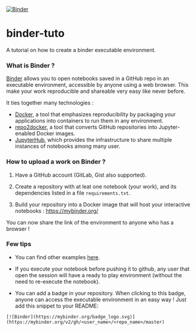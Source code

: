 [![Binder](https://mybinder.org/badge_logo.svg)](https://mybinder.org/v2/gh/ltetrel/binder-tuto/master?filepath=notebooks%2Fnilearn-example.ipynb)

# binder-tuto
A tutorial on how to create a binder executable environment.

### What is Binder ?
[Binder](https://github.com/jupyterhub/binderhub) allows you to open notebooks saved in a GitHub repo in an executable environment, accessible by anyone using a web browser. This make your work reproducible and shareable very easy like never before. 

It ties together many technologies :
* [Docker](https://www.docker.com/), a tool that emphasizes reproducibility by packaging your applications into containers to run them in any environment.
* [repo2docker](https://github.com/jupyter/repo2docker), a tool that converts GitHub repositories into Jupyter-enabled Docker images.
* [JupyterHub](https://jupyterhub.readthedocs.io/en/latest/), which provides the infrastructure to share multiple instances of notebooks among many user.

### How to upload a work on Binder ?

1. Have a GitHub account (GitLab, Gist also supported).

2. Create a repository with at leat one notebook (your work), and its dependencies listed in a file `requirements.txt`.

3. Build your repository into a Docker image that will host your interactive notebooks : https://mybinder.org/

You can now share the link of the environment to anyone who has a browser !

### Few tips

* You can find other examples [here](https://mybinder.readthedocs.io/en/latest/sample_repos.html).

* If you execute your notebook before pushing it to github, any user that open the session will have a ready to play environment (without the need to re-execute the notebook). 

* You can add a badge in your repository. When clicking to this badge, anyone can access the executable environment in an easy way ! Just add this snippet to your README:
```
[![Binder](https://mybinder.org/badge_logo.svg)](https://mybinder.org/v2/gh/<user_name>/<repo_name>/master)
```
